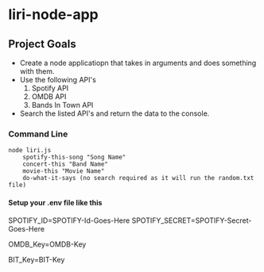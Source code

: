 # liri-node-app

## Project Goals

* Create a node applicatiopn that takes in arguments and does something with them.
* Use the following API's
    1. Spotify API
    2. OMDB API
    3. Bands In Town API
* Search the listed API's and return the data to the console.

### Command Line

    node liri.js
        spotify-this-song "Song Name"
        concert-this "Band Name"
        movie-this "Movie Name"
        do-what-it-says (no search required as it will run the random.txt file)

#### Setup your .env file like this

SPOTIFY_ID=SPOTIFY-Id-Goes-Here
SPOTIFY_SECRET=SPOTIFY-Secret-Goes-Here

OMDB_Key=OMDB-Key

BIT_Key=BIT-Key